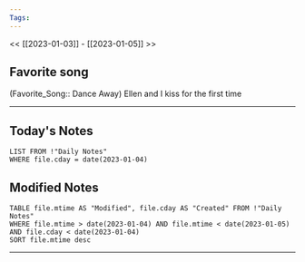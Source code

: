 ```yaml
---
Tags:
---
```

<< [[2023-01-03]] - [[2023-01-05]] >>
## Favorite song
(Favorite_Song:: Dance Away)
Ellen and I kiss for the first time
___
## Today's Notes
```dataview
LIST FROM !"Daily Notes"
WHERE file.cday = date(2023-01-04)
```
## Modified Notes
```dataview
TABLE file.mtime AS "Modified", file.cday AS "Created" FROM !"Daily Notes" 
WHERE file.mtime > date(2023-01-04) AND file.mtime < date(2023-01-05) AND file.cday < date(2023-01-04)
SORT file.mtime desc
```
___
